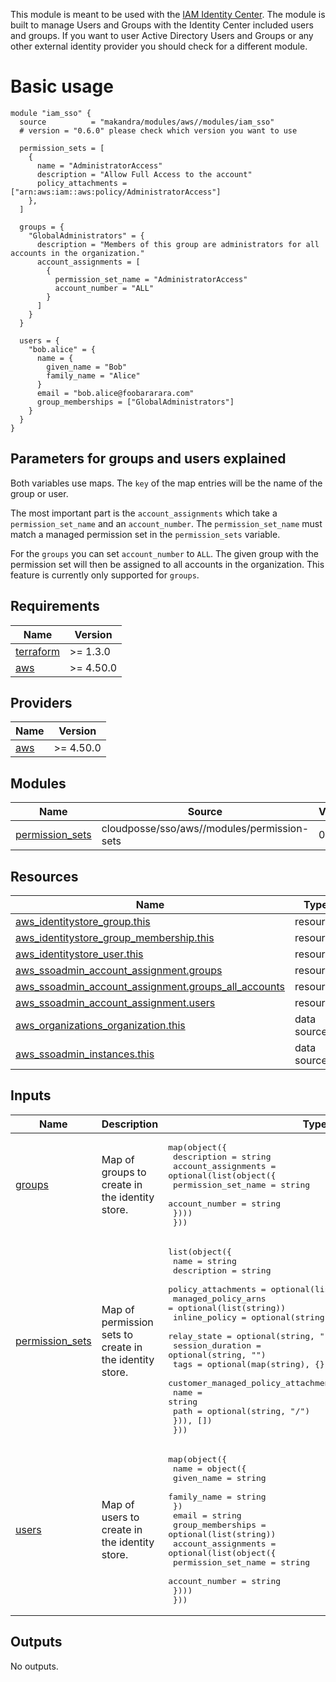 This module is meant to be used with the [IAM Identity Center](https://aws.amazon.com/iam/identity-center/). The module is built to manage Users and Groups with the Identity Center included users and groups. If you want to user Active Directory Users and Groups or any other external identity provider you should check for a different module.

# Basic usage

```hcl
module "iam_sso" {
  source          = "makandra/modules/aws//modules/iam_sso"
  # version = "0.6.0" please check which version you want to use

  permission_sets = [
    {
      name = "AdministratorAccess"
      description = "Allow Full Access to the account"
      policy_attachments = ["arn:aws:iam::aws:policy/AdministratorAccess"]
    },
  ]

  groups = {
    "GlobalAdministrators" = {
      description = "Members of this group are administrators for all accounts in the organization."
      account_assignments = [
        {
          permission_set_name = "AdministratorAccess"
          account_number = "ALL"
        }
      ]
    }
  }

  users = {
    "bob.alice" = {
      name = {
        given_name = "Bob"
        family_name = "Alice"
      }
      email = "bob.alice@foobararara.com"
      group_memberships = ["GlobalAdministrators"]
    }
  }
}
```

## Parameters for groups and users explained

Both variables use maps. The `key` of the map entries will be the name of the group or user.

The most important part is the `account_assignments` which take a `permission_set_name` and an `account_number`. The `permission_set_name` must match a managed permission set in the `permission_sets` variable.

For the `groups` you can set `account_number` to `ALL`. The given group with the permission set will then be assigned to all accounts in the organization. This feature is currently only supported for `groups`.

<!-- BEGINNING OF PRE-COMMIT-TERRAFORM DOCS HOOK -->
## Requirements

| Name | Version |
|------|---------|
| <a name="requirement_terraform"></a> [terraform](#requirement\_terraform) | >= 1.3.0 |
| <a name="requirement_aws"></a> [aws](#requirement\_aws) | >= 4.50.0 |

## Providers

| Name | Version |
|------|---------|
| <a name="provider_aws"></a> [aws](#provider\_aws) | >= 4.50.0 |

## Modules

| Name | Source | Version |
|------|--------|---------|
| <a name="module_permission_sets"></a> [permission\_sets](#module\_permission\_sets) | cloudposse/sso/aws//modules/permission-sets | 0.7.1 |

## Resources

| Name | Type |
|------|------|
| [aws_identitystore_group.this](https://registry.terraform.io/providers/hashicorp/aws/latest/docs/resources/identitystore_group) | resource |
| [aws_identitystore_group_membership.this](https://registry.terraform.io/providers/hashicorp/aws/latest/docs/resources/identitystore_group_membership) | resource |
| [aws_identitystore_user.this](https://registry.terraform.io/providers/hashicorp/aws/latest/docs/resources/identitystore_user) | resource |
| [aws_ssoadmin_account_assignment.groups](https://registry.terraform.io/providers/hashicorp/aws/latest/docs/resources/ssoadmin_account_assignment) | resource |
| [aws_ssoadmin_account_assignment.groups_all_accounts](https://registry.terraform.io/providers/hashicorp/aws/latest/docs/resources/ssoadmin_account_assignment) | resource |
| [aws_ssoadmin_account_assignment.users](https://registry.terraform.io/providers/hashicorp/aws/latest/docs/resources/ssoadmin_account_assignment) | resource |
| [aws_organizations_organization.this](https://registry.terraform.io/providers/hashicorp/aws/latest/docs/data-sources/organizations_organization) | data source |
| [aws_ssoadmin_instances.this](https://registry.terraform.io/providers/hashicorp/aws/latest/docs/data-sources/ssoadmin_instances) | data source |

## Inputs

| Name | Description | Type | Default | Required |
|------|-------------|------|---------|:--------:|
| <a name="input_groups"></a> [groups](#input\_groups) | Map of groups to create in the identity store. | <pre>map(object({<br>    description = string<br>    account_assignments = optional(list(object({<br>      permission_set_name = string<br>      account_number      = string<br>    })))<br>  }))</pre> | `{}` | no |
| <a name="input_permission_sets"></a> [permission\_sets](#input\_permission\_sets) | Map of permission sets to create in the identity store. | <pre>list(object({<br>    name                = string<br>    description         = string<br>    policy_attachments  = optional(list(string), [])<br>    managed_policy_arns = optional(list(string))<br>    inline_policy       = optional(string, "")<br>    relay_state         = optional(string, "")<br>    session_duration    = optional(string, "")<br>    tags                = optional(map(string), {})<br>    customer_managed_policy_attachments = optional(list(object({<br>      name = string<br>      path = optional(string, "/")<br>    })), [])<br>  }))</pre> | `[]` | no |
| <a name="input_users"></a> [users](#input\_users) | Map of users to create in the identity store. | <pre>map(object({<br>    name = object({<br>      given_name  = string<br>      family_name = string<br>    })<br>    email             = string<br>    group_memberships = optional(list(string))<br>    account_assignments = optional(list(object({<br>      permission_set_name = string<br>      account_number      = string<br>    })))<br>  }))</pre> | `{}` | no |

## Outputs

No outputs.
<!-- END OF PRE-COMMIT-TERRAFORM DOCS HOOK -->
